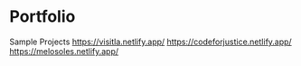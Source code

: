 # Portfolio
Sample Projects
https://visitla.netlify.app/
https://codeforjustice.netlify.app/
https://melosoles.netlify.app/
